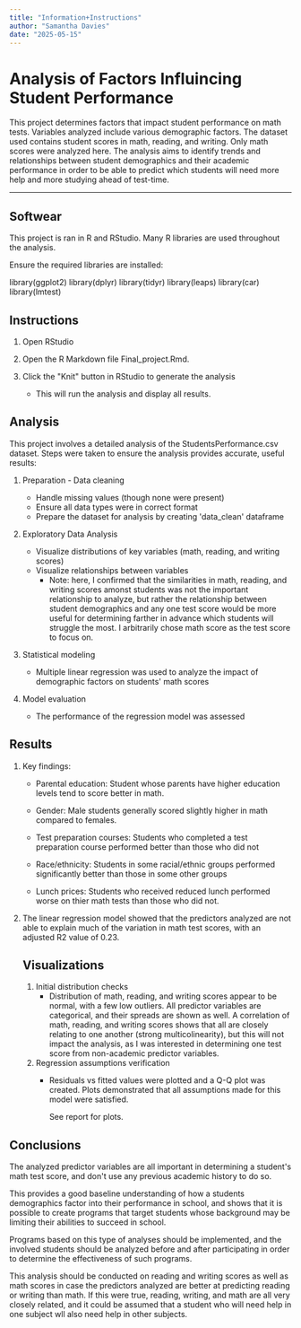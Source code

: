 ```yaml
---
title: "Information+Instructions"
author: "Samantha Davies"
date: "2025-05-15"
---
```





# Analysis of Factors Influincing Student Performance

This project determines factors that impact student performance on math
tests. Variables analyzed include various demographic factors. The
dataset used contains student scores in math, reading, and writing. Only
math scores were analyzed here. The analysis aims to identify trends and
relationships between student demographics and their academic
performance in order to be able to predict which students will need more
help and more studying ahead of test-time.

------------------------------------------------------------------------

## Softwear

This project is ran in R and RStudio. Many R libraries are used
throughout the analysis.

Ensure the required libraries are installed:

library(ggplot2) library(dplyr) library(tidyr) library(leaps)
library(car) library(lmtest)

## Instructions

1.  Open RStudio

2.  Open the R Markdown file Final_project.Rmd.

3.  Click the "Knit" button in RStudio to generate the analysis

    -   This will run the analysis and display all results.

## Analysis

This project involves a detailed analysis of the StudentsPerformance.csv
dataset. Steps were taken to ensure the analysis provides accurate,
useful results:

1.  Preparation - Data cleaning

    -   Handle missing values (though none were present)
    -   Ensure all data types were in correct format
    -   Prepare the dataset for analysis by creating 'data_clean'
        dataframe

2.  Exploratory Data Analysis

    -   Visualize distributions of key variables (math, reading, and
        writing scores)
    -   Visualize relationships between variables
        -   Note: here, I confirmed that the similarities in math,
            reading, and writing scores amonst students was not the
            important relationship to analyze, but rather the
            relationship between student demographics and any one test
            score would be more useful for determining farther in
            advance which students will struggle the most. I arbitrarily
            chose math score as the test score to focus on.

3.  Statistical modeling

    -   Multiple linear regression was used to analyze the impact of
        demographic factors on students' math scores

4.  Model evaluation

    -   The performance of the regression model was assessed

## Results

1.  Key findings:

    -   Parental education: Student whose parents have higher education
        levels tend to score better in math.

    -   Gender: Male students generally scored slightly higher in math
        compared to females.

    -   Test preparation courses: Students who completed a test
        preparation course performed better than those who did not

    -   Race/ethnicity: Students in some racial/ethnic groups performed
        significantly better than those in some other groups

    -   Lunch prices: Students who received reduced lunch performed
        worse on thier math tests than those who did not.

2.  The linear regression model showed that the predictors analyzed are
    not able to explain much of the variation in math test scores, with
    an adjusted R2 value of 0.23.

    ## Visualizations

    1.  Initial distribution checks
        -   Distribution of math, reading, and writing scores appear to
            be normal, with a few low outliers. All predictor variables
            are categorical, and their spreads are shown as well. A
            correlation of math, reading, and writing scores shows that
            all are closely relating to one another (strong
            multicolinearity), but this will not impact the analysis, as
            I was interested in determining one test score from
            non-academic predictor variables.
    2.  Regression assumptions verification
        -   Residuals vs fitted values were plotted and a Q-Q plot was
            created. Plots demonstrated that all assumptions made for
            this model were satisfied.

            See report for plots.

## Conclusions

The analyzed predictor variables are all important in determining a
student's math test score, and don't use any previous academic history
to do so.

This provides a good baseline understanding of how a students
demographics factor into their performance in school, and shows that it
is possible to create programs that target students whose background may
be limiting their abilities to succeed in school.

Programs based on this type of analyses should be implemented, and the
involved students should be analyzed before and after participating in
order to determine the effectiveness of such programs.

This analysis should be conducted on reading and writing scores as well
as math scores in case the predictors analyzed are better at predicting
reading or writing than math. If this were true, reading, writing, and
math are all very closely related, and it could be assumed that a
student who will need help in one subject wll also need help in other
subjects.
